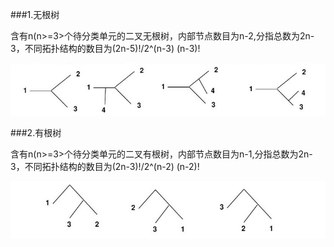###1.无根树

含有n(n>=3>个待分类单元的二叉无根树，内部节点数目为n-2,分指总数为2n-3，不同拓扑结构的数目为(2n-5)!/2^(n-3)  (n-3)!

![](/assets/2018-04-24_001016.jpg)

###2.有根树

含有n(n>=3>个待分类单元的二叉有根树，内部节点数目为n-1,分指总数为2n-3，不同拓扑结构的数目为(2n-3)!/2^(n-2)  (n-2)!

![](/assets/2018-04-24_001026.jpg)

